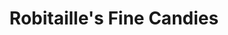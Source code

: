 ---
title: "Robitaille's Fine Candies"
url: /carpinteria/robitailles-fine-candies/
shop: Süßwaren
---